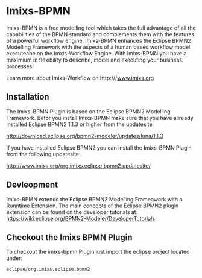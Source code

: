 # Imixs-BPMN

Imixs-BPMN is a free modelling tool which takes the full advantage of all the capabilities of the BPMN standard and complements them with the features of a powerful workflow engine.
Imixs-BPMN enhances the Eclipse BPMN2 Modelling Framework with the aspects of a human based workflow model executeabe on the Imxis-Workflow Engine. With Imixs-BPMN you have a maximium in flexibility to describe, model and executing your business processes. 

Learn more about Imixs-Workflow on http:///www.imixs.org

## Installation 

The Imixs-BPMN Plugin is based on the Eclipse BPMN2 Modelling Framework. Befor you install Imixs-BPMN make sure that you have allready installed Eclipse BPMN2 1.1.3 or higher from the updatesite: 

http://download.eclipse.org/bpmn2-modeler/updates/luna/1.1.3

If you have installed Eclipse BPMN2 you can install the Imixs-BPMN Plugin from the following updatesite:

http://www.imixs.org/org.imixs.eclipse.bpmn2.updatesite/

## Devleopment 

Imixs-BPMN extends the Eclipse BPMN2 Modelling Frameowork with a Runntime Extension. The main concepts of the Eclipse BPMN2 plugin extension can be found on the developer tutorials at: https://wiki.eclipse.org/BPMN2-Modeler/DeveloperTutorials


## Checkout the Imixs BPMN Plugin
To checkout the imixs-bpmn Plugin just import the eclipse project located under:

    eclipse/org.imixs.eclipse.bpmn2
